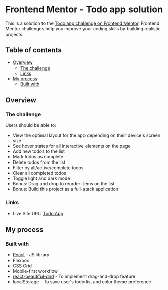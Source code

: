 # Frontend Mentor - Todo app solution

This is a solution to the [Todo app challenge on Frontend Mentor](https://www.frontendmentor.io/challenges/todo-app-Su1_KokOW). Frontend Mentor challenges help you improve your coding skills by building realistic projects.

## Table of contents

- [Overview](#overview)
  - [The challenge](#the-challenge)
  - [Links](#links)
- [My process](#my-process)
  - [Built with](#built-with)

## Overview

### The challenge

Users should be able to:

- View the optimal layout for the app depending on their device's screen size
- See hover states for all interactive elements on the page
- Add new todos to the list
- Mark todos as complete
- Delete todos from the list
- Filter by all/active/complete todos
- Clear all completed todos
- Toggle light and dark mode
- Bonus: Drag and drop to reorder items on the list
- Bonus: Build this project as a full-stack application

### Links

- Live Site URL: [Todo App](https://frontend-mentor-todo-app-rho.vercel.app/)

## My process

### Built with

- [React](https://reactjs.org/) - JS library
- Flexbox
- CSS Grid
- Mobile-first workflow
- [react-beautiful-dnd](https://github.com/atlassian/react-beautiful-dnd) - To implement drag-and-drop feature
- localStorage - To save user's todo list and color theme preference
